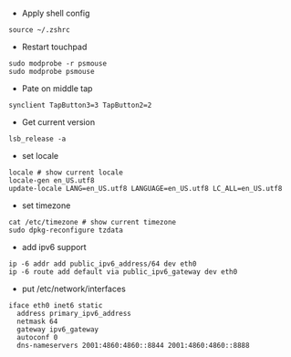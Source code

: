 * Apply shell config
```
source ~/.zshrc
```

* Restart touchpad
```
sudo modprobe -r psmouse
sudo modprobe psmouse
```

* Pate on middle tap
```
synclient TapButton3=3 TapButton2=2
```

* Get current version
```
lsb_release -a
```

* set locale
```
locale # show current locale
locale-gen en_US.utf8
update-locale LANG=en_US.utf8 LANGUAGE=en_US.utf8 LC_ALL=en_US.utf8
```

* set timezone
```
cat /etc/timezone # show current timezone
sudo dpkg-reconfigure tzdata
```


* add ipv6 support
```
ip -6 addr add public_ipv6_address/64 dev eth0
ip -6 route add default via public_ipv6_gateway dev eth0
```

* put /etc/network/interfaces
```
iface eth0 inet6 static
  address primary_ipv6_address
  netmask 64
  gateway ipv6_gateway
  autoconf 0
  dns-nameservers 2001:4860:4860::8844 2001:4860:4860::8888
```
